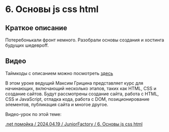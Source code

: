 ﻿# 6. Основы js css html

## Краткое описание

Потеребонькали фронт немного. Разобрали основы создания и хостинга будущих шедеврoff.

## Видео

Таймкоды с описанием можно посмотреть [здесь](video.md)

В этом уроке ведущий Максим Грицина представляет курс для начинающих, включающий несколько этапов, таких как HTML, CSS и создание сайтов. 
Будут рассмотрены создание сайта, работа с HTML, CSS и JavaScript, отладка кода, работа с DOM, позиционирование элементов, публикация сайта и многое другое.

Видео-урок по этой теме:

[.net помойка / 2024.04.19 / JuniorFactory / 6. Основы js css html](https://www.youtube.com/watch?v=ciyE87yIXWY)

